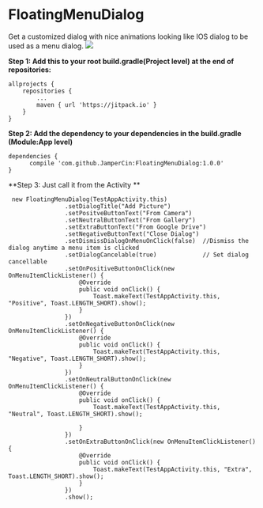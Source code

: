 # FloatingMenuDialog
Get a customized dialog with nice animations looking like IOS dialog to be used as a menu dialog.
[![](https://www.jitpack.io/v/JamperCin/FloatingMenuDialog.svg)](https://www.jitpack.io/#JamperCin/FloatingMenuDialog)

**Step 1: Add this to your root build.gradle(Project level) at the end of repositories:**

	allprojects {
		repositories {
			...
			maven { url 'https://jitpack.io' }
		}
	}
  
  **Step 2: Add the dependency to your dependencies in the build.gradle (Module:App level)**

	dependencies {
	      compile 'com.github.JamperCin:FloatingMenuDialog:1.0.0'
	}
  
 

**Step 3: Just call it from the Activity **
```
 new FloatingMenuDialog(TestAppActivity.this)
                .setDialogTitle("Add Picture")
                .setPositveButtonText("From Camera")
                .setNeutralButtonText("From Gallery")
                .setExtraButtonText("From Google Drive")
                .setNegativeButtonText("Close Dialog")
                .setDismissDialogOnMenuOnClick(false)  //Dismiss the dialog anytime a menu item is clicked
                .setDialogCancelable(true)             // Set dialog cancellable
                .setOnPositiveButtonOnClick(new OnMenuItemClickListener() {
                    @Override
                    public void onClick() {
                        Toast.makeText(TestAppActivity.this, "Positive", Toast.LENGTH_SHORT).show();
                    }
                })
                .setOnNegativeButtonOnClick(new OnMenuItemClickListener() {
                    @Override
                    public void onClick() {
                        Toast.makeText(TestAppActivity.this, "Negative", Toast.LENGTH_SHORT).show();
                    }
                })
                .setOnNeutralButtonOnClick(new OnMenuItemClickListener() {
                    @Override
                    public void onClick() {
                        Toast.makeText(TestAppActivity.this, "Neutral", Toast.LENGTH_SHORT).show();

                    }
                })
                .setOnExtraButtonOnClick(new OnMenuItemClickListener() {
                    @Override
                    public void onClick() {
                        Toast.makeText(TestAppActivity.this, "Extra", Toast.LENGTH_SHORT).show();
                    }
                })
                .show();
```
